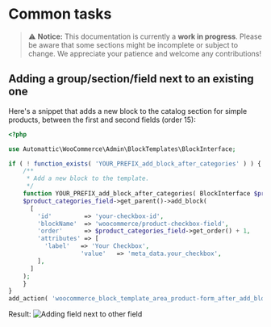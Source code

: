 # Common tasks

> ⚠️ **Notice:** This documentation is currently a **work in progress**. Please be aware that some sections might be incomplete or subject to change. We appreciate your patience and welcome any contributions!

## Adding a group/section/field next to an existing one

Here's a snippet that adds a new block to the catalog section for simple products, between the first and second fields (order 15):

```php
<?php

use Automattic\WooCommerce\Admin\BlockTemplates\BlockInterface;

if ( ! function_exists( 'YOUR_PREFIX_add_block_after_categories' ) ) {
	/**
	 * Add a new block to the template.
	 */
	function YOUR_PREFIX_add_block_after_categories( BlockInterface $product_categories_field ) {
    $product_categories_field->get_parent()->add_block(
      [
        'id'         => 'your-checkbox-id',
        'blockName'  => 'woocommerce/product-checkbox-field',
        'order'      => $product_categories_field->get_order() + 1,
        'attributes' => [
          'label'   => 'Your Checkbox',
					'value'   => 'meta_data.your_checkbox',
        ],
      ]
    );
	}
}
add_action( 'woocommerce_block_template_area_product-form_after_add_block_product-categories', 'YOUR_PREFIX_add_block_after_categories' );
```

Result:
![Adding field next to other field](https://woocommerce.files.wordpress.com/2023/09/adding-field-next-to-other-field.png)
